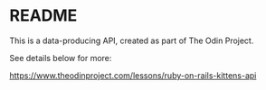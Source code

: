 # README

This is a data-producing API, created as part of The Odin Project.

See details below for more:

https://www.theodinproject.com/lessons/ruby-on-rails-kittens-api